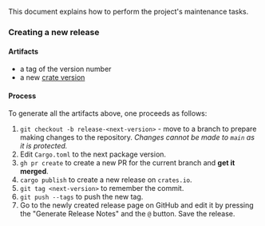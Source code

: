 This document explains how to perform the project's maintenance tasks.

### Creating a new release

#### Artifacts

* a tag of the version number
* a new [crate version](https://crates.io/crates/flate2/versions)

#### Process

To generate all the artifacts above, one proceeds as follows:

1. `git checkout -b release-<next-version>` - move to a branch to prepare making changes to the repository. *Changes cannot be made to `main` as it is protected.*
2. Edit `Cargo.toml` to the next package version.
3. `gh pr create` to create a new PR for the current branch and **get it merged**.
4. `cargo publish` to create a new release on `crates.io`.
5. `git tag <next-version>` to remember the commit.
6. `git push --tags` to push the new tag.
7. Go to the newly created release page on GitHub and edit it by pressing the "Generate Release Notes" and the `@` button. Save the release.

